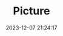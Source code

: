 ---
weight: 1
images:
- /images/edited/95.jpeg
title: Picture
date: 2023-12-07 21:24:17
tags: [luminarneo,work,ilce7m3]
---